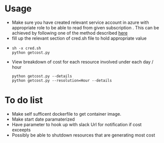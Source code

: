 # Usage
 - Make sure you have created relevant service account in azure with appropriate role to be able to read from given subscription . This can be achieved by following one of the method described [here](https://docs.microsoft.com/en-us/azure/azure-resource-manager/resource-group-create-service-principal-portal?view=azure-cli-latest)
 - fill up the relevant section of cred.sh file to hold appropriate value
 -  ```
    sh -x cred.sh 
    python getcost.py 
    ```
 - View breakdown of cost for each resource involved under each day / hour 
   ```
   python getcost.py --details
   python getcost.py --resolution=Hour --details
   ```

# To do list
- Make self sufficent dockerfile to get container image.
- Make start date paramaterized 
- Have parameter to hook up with slack Url for notification if cost exceepts
- Possibly be able to shutdown resources that are generating most cost
